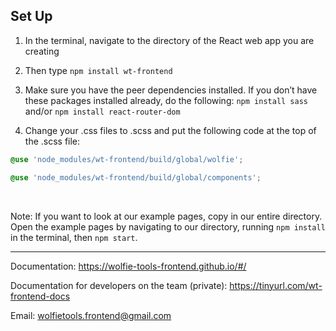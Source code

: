 ## Set Up

1. In the terminal, navigate to the directory of the React web app you are creating

2. Then type `npm install wt-frontend`

3. Make sure you have the peer dependencies installed. If you don’t have these packages installed already, do the following: `npm install sass` and/or `npm install react-router-dom`

4. Change your .css files to .scss and put the following code at the top of the .scss file:

  ```css
  @use 'node_modules/wt-frontend/build/global/wolfie';

  @use 'node_modules/wt-frontend/build/global/components';
  ```

<br/>

<a name="ex-note"></a>
Note: If you want to look at our example pages, copy in our entire directory. Open the example pages by navigating to our directory, running `npm install` in the terminal, then `npm start`.

---

Documentation: https://wolfie-tools-frontend.github.io/#/

Documentation for developers on the team (private): https://tinyurl.com/wt-frontend-docs

Email: wolfietools.frontend@gmail.com












